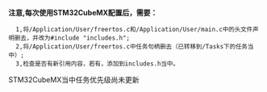  **注意,每次使用STM32CubeMX配置后，需要：**  
```
  1,将/Application/User/freertos.c和/Application/User/main.c中的头文件声明删去，并改为#include "includes.h";
  2,将/Application/User/freertos.c中任务句柄删去（已转移到/Tasks下的任务当中）;
  3,检查是否有新引用内容，若有，添加到includes.h当中。
  ```

STM32CubeMX当中任务优先级尚未更新
